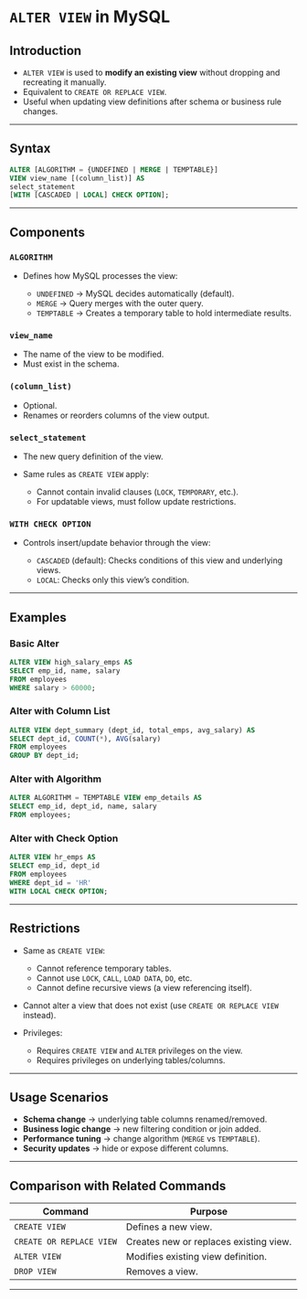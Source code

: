 

# `ALTER VIEW` in MySQL

## Introduction

* `ALTER VIEW` is used to **modify an existing view** without dropping and recreating it manually.
* Equivalent to `CREATE OR REPLACE VIEW`.
* Useful when updating view definitions after schema or business rule changes.

---

## Syntax

```sql
ALTER [ALGORITHM = {UNDEFINED | MERGE | TEMPTABLE}]
VIEW view_name [(column_list)] AS
select_statement
[WITH [CASCADED | LOCAL] CHECK OPTION];
```

---

## Components

### `ALGORITHM`

* Defines how MySQL processes the view:

  * `UNDEFINED` → MySQL decides automatically (default).
  * `MERGE` → Query merges with the outer query.
  * `TEMPTABLE` → Creates a temporary table to hold intermediate results.

### `view_name`

* The name of the view to be modified.
* Must exist in the schema.

### `(column_list)`

* Optional.
* Renames or reorders columns of the view output.

### `select_statement`

* The new query definition of the view.
* Same rules as `CREATE VIEW` apply:

  * Cannot contain invalid clauses (`LOCK`, `TEMPORARY`, etc.).
  * For updatable views, must follow update restrictions.

### `WITH CHECK OPTION`

* Controls insert/update behavior through the view:

  * `CASCADED` (default): Checks conditions of this view and underlying views.
  * `LOCAL`: Checks only this view’s condition.

---

## Examples

### Basic Alter

```sql
ALTER VIEW high_salary_emps AS
SELECT emp_id, name, salary
FROM employees
WHERE salary > 60000;
```

### Alter with Column List

```sql
ALTER VIEW dept_summary (dept_id, total_emps, avg_salary) AS
SELECT dept_id, COUNT(*), AVG(salary)
FROM employees
GROUP BY dept_id;
```

### Alter with Algorithm

```sql
ALTER ALGORITHM = TEMPTABLE VIEW emp_details AS
SELECT emp_id, dept_id, name, salary
FROM employees;
```

### Alter with Check Option

```sql
ALTER VIEW hr_emps AS
SELECT emp_id, dept_id
FROM employees
WHERE dept_id = 'HR'
WITH LOCAL CHECK OPTION;
```

---

## Restrictions

* Same as `CREATE VIEW`:

  * Cannot reference temporary tables.
  * Cannot use `LOCK`, `CALL`, `LOAD DATA`, `DO`, etc.
  * Cannot define recursive views (a view referencing itself).
* Cannot alter a view that does not exist (use `CREATE OR REPLACE VIEW` instead).
* Privileges:

  * Requires `CREATE VIEW` and `ALTER` privileges on the view.
  * Requires privileges on underlying tables/columns.

---

## Usage Scenarios

* **Schema change** → underlying table columns renamed/removed.
* **Business logic change** → new filtering condition or join added.
* **Performance tuning** → change algorithm (`MERGE` vs `TEMPTABLE`).
* **Security updates** → hide or expose different columns.

---

## Comparison with Related Commands

| **Command**              | **Purpose**                            |
| ------------------------ | -------------------------------------- |
| `CREATE VIEW`            | Defines a new view.                    |
| `CREATE OR REPLACE VIEW` | Creates new or replaces existing view. |
| `ALTER VIEW`             | Modifies existing view definition.     |
| `DROP VIEW`              | Removes a view.                        |

---

